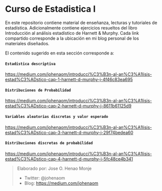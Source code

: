 # Curso de Estadistica I
En este repositorio contiene material de enseñanza, lecturas y tutoriales de estadística. Adicionalmente contiene ejercicios resueltos del libro Introducción al análisis estadístico de Harnett & Murphy.
Cada link compartido corresponde a la ubicación en mi blog personal de los materiales diseñados.

El contenido sugerido en esta sección corresponde a:
#### `Estadística descriptiva`
https://medium.com/johenaom/introducci%C3%B3n-al-an%C3%A1lisis-estad%C3%ADstico-cap-1-harnett-d-murphy-j-4f46c83ea695

#### `Distribuciones de Probabilidad`
https://medium.com/johenaom/introducci%C3%B3n-al-an%C3%A1lisis-estad%C3%ADstico-cap-2-harnett-d-murphy-j-8611b61125d9

#### `Variables aleatorias discretas y valor esperado`
https://medium.com/johenaom/introducci%C3%B3n-al-an%C3%A1lisis-estad%C3%ADstico-cap-3-harnett-d-murphy-j-29f74bedea60

#### `Distribuciones discretas de probabilidad`
https://medium.com/johenaom/introducci%C3%B3n-al-an%C3%A1lisis-estad%C3%ADstico-cap-4-harnett-d-murphy-j-5fc48ce4b341




> Elaborado por: Jose O. Henao Monje 
> - Twitter: @johenaom
> - Blog: https://medium.com/johenaom
